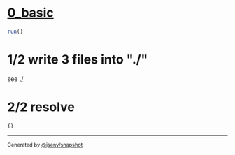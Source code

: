 # [0_basic](../../try_catch_syntax_build.test.mjs#L30)

```js
run()
```

# 1/2 write 3 files into "./"

see [./](./)

# 2/2 resolve

```js
{}
```

---

<sub>
  Generated by <a href="https://github.com/jsenv/core/tree/main/packages/tooling/snapshot">@jsenv/snapshot</a>
</sub>
